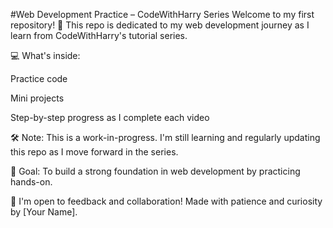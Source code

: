 #Web Development
 Practice – CodeWithHarry Series
Welcome to my first repository! 🚀
This repo is dedicated to my web development journey as I learn from CodeWithHarry's tutorial series.

💻 What's inside:

Practice code

Mini projects

Step-by-step progress as I complete each video

🛠️ Note: This is a work-in-progress. I'm still learning and regularly updating this repo as I move forward in the series.

📌 Goal: To build a strong foundation in web development by practicing hands-on.

👋 I'm open to feedback and collaboration!
Made with patience and curiosity by [Your Name].
